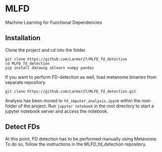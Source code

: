 # MLFD
Machine Learning for Functional Dependencies

## Installation
Clone the project and cd into the folder.

```
git clone https://github.com/Larmor27/MLFD_fd_detection
cd MLFD_fd_detection
pip install datawig sklearn numpy pandas
```

If you want to perform FD-detection as well, load metanome binaries from separate repository.
```
git clone https://github.com/Larmor27/MLFD_fd_detection.git
```

Analysis has been moved to `fd_imputer_analysis.ipynb` within the root-folder of the project. Run `jupyter notebook` in the root directory to start a jupyter notebook server and access the notebook.

## Detect FDs
At this point, FD detection has to be performed manually using Metanome. To do so, follow the instructions in the MLFD_fd_detection repository.
